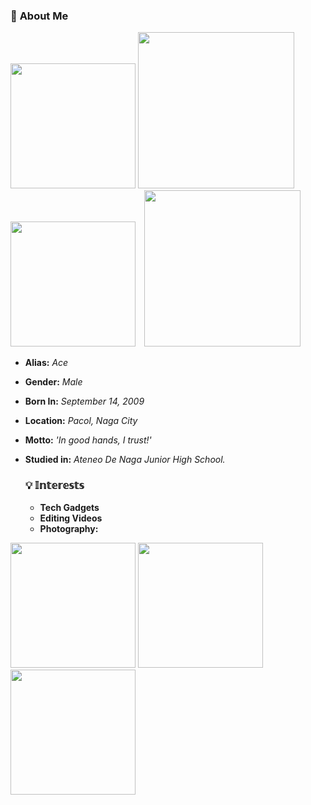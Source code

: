 ### 👤 **About Me**

<p>
<img src="https://i.postimg.cc/FFgnqmTX/413884603-906246817690945-3998433982026604199-n.jpg" width="200" />
<img src="https://i.postimg.cc/bYT3ggvz/387577051-897509398461105-7120969140956144349-n.jpg" width="250" />
<img src="https://i.postimg.cc/j2XgJQDS/387549238-304442042545774-2651908029414917831-n.jpg" width="200"
style="display:inline-block; margin-right:10px;" />
<img src="https://i.pinimg.com/564x/32/7c/6e/327c6e644181e28a0b1c1256a4504094.jpg" width="250"
  </p>

- **Alias:** *Ace*
- **Gender:** *Male*
- **Born In:** *September 14, 2009*
- **Location:** *Pacol, Naga City*
- **Motto:** *'In good hands, I trust!'*
- **Studied in:** *Ateneo De Naga Junior High School.*



  ### **💡 𝕀𝕟𝕥𝕖𝕣𝕖𝕤𝕥𝕤**
    
  - **Tech Gadgets**
  - **Editing Videos**
  - **Photography:**
<p>
<img src="https://i.pinimg.com/564x/b0/aa/0e/b0aa0efb3d3c229ef4adf21062795a21.jpg" width="200" />
<img src="https://i.pinimg.com/736x/2c/aa/a2/2caaa22132b34abaed1a7c507dd65235.jpg" width="200" />
<img src="https://i.pinimg.com/564x/87/e3/b0/87e3b05d69547318b300ff5811a714aa.jpg" width="200"
style="display:inline-block; margin-right:10px;" />
  </p>
